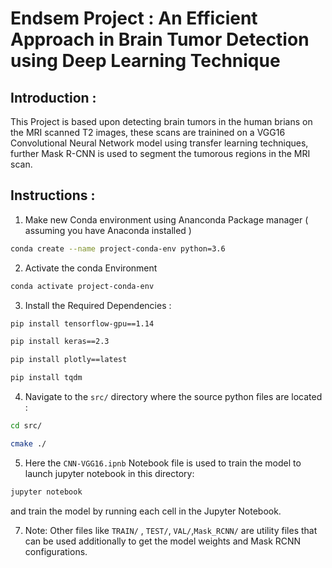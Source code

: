

# Endsem Project : An Efficient Approach in Brain Tumor Detection using Deep Learning Technique
## Introduction :
 This Project is based upon detecting brain tumors in the human brians on the MRI scanned T2 images, these scans are trainined on a VGG16 Convolutional Neural Network model using transfer learning techniques, further Mask R-CNN is used to segment the tumorous regions in the MRI scan. 

## Instructions :
1. Make new Conda environment using Ananconda Package manager ( assuming you have Anaconda installed )
```bash
conda create --name project-conda-env python=3.6
```

 2. Activate the conda Environment 
```bash
conda activate project-conda-env
```

3. Install the Required Dependencies :
```bash
pip install tensorflow-gpu==1.14
```
```bash
pip install keras==2.3
```

```bash
pip install plotly==latest
```

```bash
pip install tqdm
```


 4. Navigate to the `src/` directory where the source python files are located : 
```bash
cd src/

cmake ./
```

5. Here the `CNN-VGG16.ipnb` Notebook file is used to train the model to launch jupyter notebook in this directory:
```bash 
jupyter notebook 
```

and train the model by running each cell in the Jupyter Notebook. 


7. Note: Other files like `TRAIN/` , `TEST/`, `VAL/`,`Mask_RCNN/` are utility files that can be used additionally to get the  model weights and Mask RCNN configurations. 

